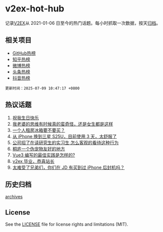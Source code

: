 # v2ex-hot-hub

 记录[V2EX](https://www.v2ex.com/)从 2021-01-06 日至今的热门话题。每小时抓取一次数据，按天[归档](archives)。
 
 ## 相关项目

- [GitHub热榜](https://github.com/lonnyzhang423/github-hot-hub)
- [知乎热榜](https://github.com/lonnyzhang423/zhihu-hot-hub)
- [微博热榜](https://github.com/lonnyzhang423/weibo-hot-hub)
- [头条热榜](https://github.com/lonnyzhang423/toutiao-hot-hub)
- [抖音热榜](https://github.com/lonnyzhang423/douyin-hot-hub)


 `更新时间：2025-07-09 10:47:17 +0800`

## 热议话题

1. [祝我生日快乐](https://www.v2ex.com/t/1143784)
1. [我老婆的思维有时候真的蛮奇怪，还是女生都是这样](https://www.v2ex.com/t/1143758)
1. [一个人租房冰箱要不要买？](https://www.v2ex.com/t/1143890)
1. [从 iPhone 换到三星 S25U，目前使用 3 天，太舒服了](https://www.v2ex.com/t/1143734)
1. [公司招了在读研究生的实习生,怎么客观的看待这种行为](https://www.v2ex.com/t/1143688)
1. [桐庐一个伪宠物友好的地方](https://www.v2ex.com/t/1143901)
1. [Vue3 编写的最佳实践是怎样的?](https://www.v2ex.com/t/1143721)
1. [v2ex 毕业，恭喜站长](https://www.v2ex.com/t/1143703)
1. [太难受了兄弟们，你们在 JD 有买到过 iPhone 后封机吗？](https://www.v2ex.com/t/1143707)

## 历史归档

[archives](archives)

## License

See the [LICENSE](LICENSE) file for license rights and limitations (MIT).
